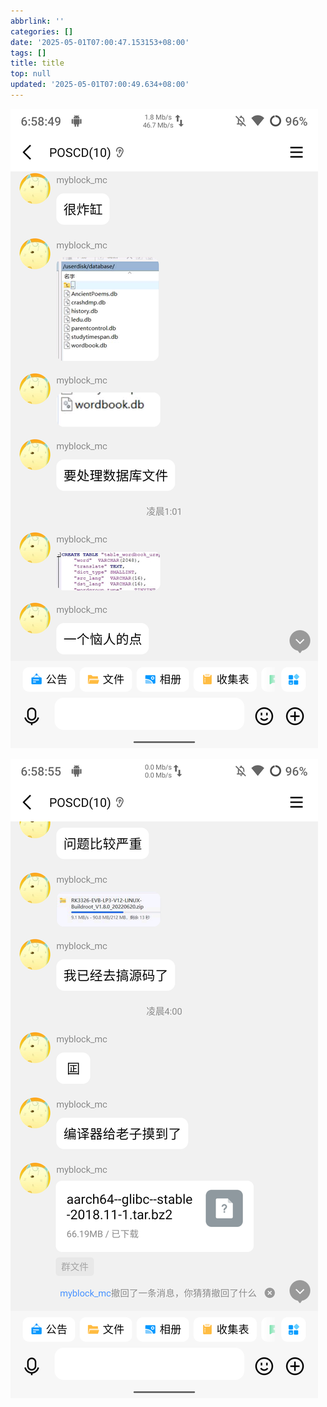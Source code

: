 ```yaml
---
abbrlink: ''
categories: []
date: '2025-05-01T07:00:47.153153+08:00'
tags: []
title: title
top: null
updated: '2025-05-01T07:00:49.634+08:00'
---
```

![Screenshot_20250501-065850_QQ.png](https://github.com/wyxdlz54188/POSC_qexo/raw/master/Qexo/25/5/Screenshot_20250501-065850_QQ_a8f8ac1fa46f0ac8424f264de0379872.png)

![Screenshot_20250501-065856_QQ.png](https://github.com/wyxdlz54188/POSC_qexo/raw/master/Qexo/25/5/Screenshot_20250501-065856_QQ_725506a04e07cf7bce59c73c3c9e6bcc.png)
